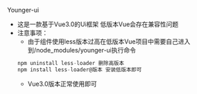 Younger-ui
+ 这是一款基于Vue3.0的Ui框架 低版本Vue会存在兼容性问题
+ 注意事项：
  + 由于组件使用less版本过高在低版本Vue项目中需要自己进入到/node_modules/younger-ui执行命令
  ```js
  npm uninstall less-loader 删除高版本
  npm install less-loader@版本 安装低版本即可
  ```
  + Vue3.0版本正常使用即可
